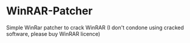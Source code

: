 # WinRAR-Patcher
Simple WinRar patcher to crack WinRAR (I don't condone using cracked software, please buy WinRAR licence)
